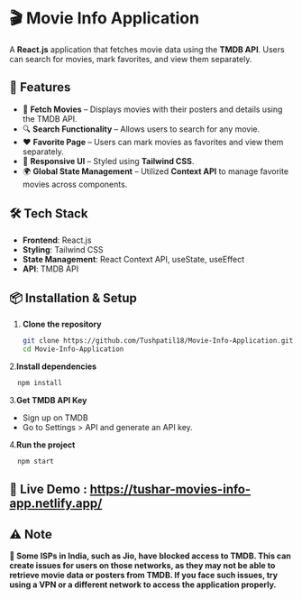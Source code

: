 # 🎬 Movie Info Application

A **React.js** application that fetches movie data using the **TMDB API**. Users can search for movies, mark favorites, and view them separately.

## 🚀 Features

- 📌 **Fetch Movies** – Displays movies with their posters and details using the TMDB API.
- 🔍 **Search Functionality** – Allows users to search for any movie.
- ❤️ **Favorite Page** – Users can mark movies as favorites and view them separately.
- 🎨 **Responsive UI** – Styled using **Tailwind CSS**.
- 🌍 **Global State Management** – Utilized **Context API** to manage favorite movies across components.

## 🛠️ Tech Stack

- **Frontend**: React.js
- **Styling**: Tailwind CSS
- **State Management**: React Context API, useState, useEffect
- **API**: TMDB API

## 📦 Installation & Setup

1. **Clone the repository**  
   ```sh
   git clone https://github.com/Tushpatil18/Movie-Info-Application.git
   cd Movie-Info-Application
   ```
   
2.**Install dependencies**
```sh
  npm install
```

3.**Get TMDB API Key**

- Sign up on TMDB
- Go to Settings > API and generate an API key.

4.**Run the project**
```sh
  npm start
```

## 🔗 Live Demo : https://tushar-movies-info-app.netlify.app/
## ⚠️ Note
**🛑 Some ISPs in India, such as Jio, have blocked access to TMDB. This can create issues for users on those networks, as they may not be able to retrieve movie data or posters from TMDB. If you face such issues, try using a VPN or a different network to access the application properly.**

